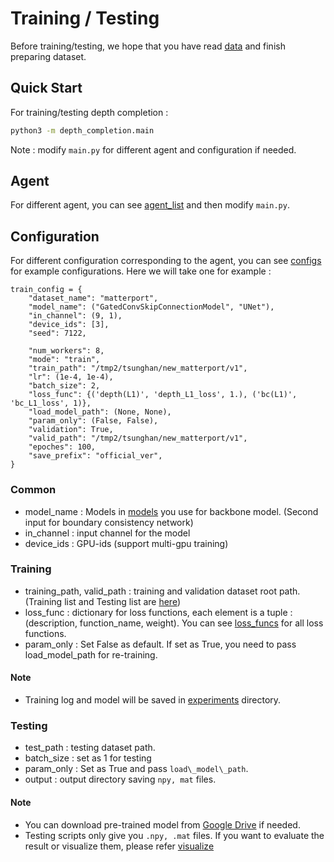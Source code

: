# Training / Testing

Before training/testing, we hope that you have read [data](data) and finish preparing dataset.

## Quick Start

For training/testing depth completion :

```bash
python3 -m depth_completion.main
```

Note : modify `main.py` for different agent and configuration if needed.

## Agent

For different agent, you can see [agent\_list](../depth_completion/agent/__init__.py) and then modify `main.py`.

## Configuration

For different configuration corresponding to the agent, you can see [configs](../depth_completion/config/) for example configurations. Here we will take one for example :

```
train_config = {
    "dataset_name": "matterport",
    "model_name": ("GatedConvSkipConnectionModel", "UNet"),
    "in_channel": (9, 1),
    "device_ids": [3],
    "seed": 7122,

    "num_workers": 8,
    "mode": "train",
    "train_path": "/tmp2/tsunghan/new_matterport/v1",
    "lr": (1e-4, 1e-4),
    "batch_size": 2,
    "loss_func": {('depth(L1)', 'depth_L1_loss', 1.), ('bc(L1)', 'bc_L1_loss', 1)},
    "load_model_path": (None, None),
    "param_only": (False, False),
    "validation": True,
    "valid_path": "/tmp2/tsunghan/new_matterport/v1",
    "epoches": 100,
    "save_prefix": "official_ver",
}
```

### Common

- model\_name : Models in [models](../depth_completion/models/model.py) you use for backbone model. (Second input for boundary consistency network)
- in\_channel : input channel for the model
- device\_ids : GPU-ids (support multi-gpu training)

### Training

- training\_path, valid\_path : training and validation dataset root path. (Training list and Testing list are [here](../depth_completion/data/data_list))
- loss\_func : dictionary for loss functions, each element is a tuple : (description, function\_name, weight). You can see [loss\_funcs](../depth_completion/utils/loss_func.py) for all loss functions.
- param\_only : Set False as default. If set as True, you need to pass load\_model\_path for re-training.

#### Note
- Training log and model will be saved in [experiments](../depth_completion/experiments) directory.

### Testing

- test\_path : testing dataset path.
- batch\_size : set as 1 for testing
- param\_only : Set as True and pass `load\_model\_path`.
- output : output directory saving `npy, mat` files.

#### Note 
- You can download pre-trained model from [Google Drive](https://drive.google.com/drive/folders/1gmQS2mkIs9KO4m-eTI1zfTnXiqNQYbTp?usp=sharing) if needed.
- Testing scripts only give you `.npy, .mat` files. If you want to evaluate the result or visualize them, please refer [visualize](./visualize.md)
